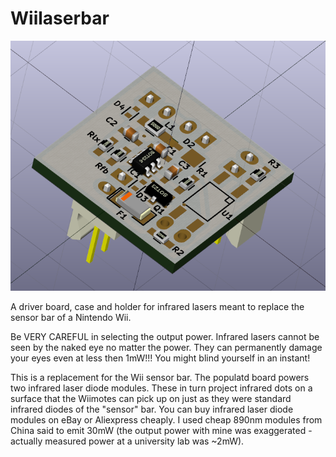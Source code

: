 Wiilaserbar
=================

![board](board/wiilaserbar-orto.png)

A driver board, case and holder for infrared lasers meant to replace the sensor bar of a Nintendo Wii. 

Be VERY CAREFUL in selecting the output power. Infrared lasers cannot be seen by the naked eye no matter the 
power. They can permanently damage your eyes even at less then 1mW!!! You might blind yourself in an instant!

This is a replacement for the Wii sensor bar. The populatd board powers two infrared laser diode modules. 
These in turn project infrared dots on a surface that the Wiimotes can pick up on just as they were standard
infrared diodes of the "sensor" bar. You can buy infrared laser diode modules on eBay or Aliexpress cheaply.
I used cheap 890nm modules from China said to emit 30mW (the output power with mine was exaggerated -
actually measured power at a university lab was ~2mW).

